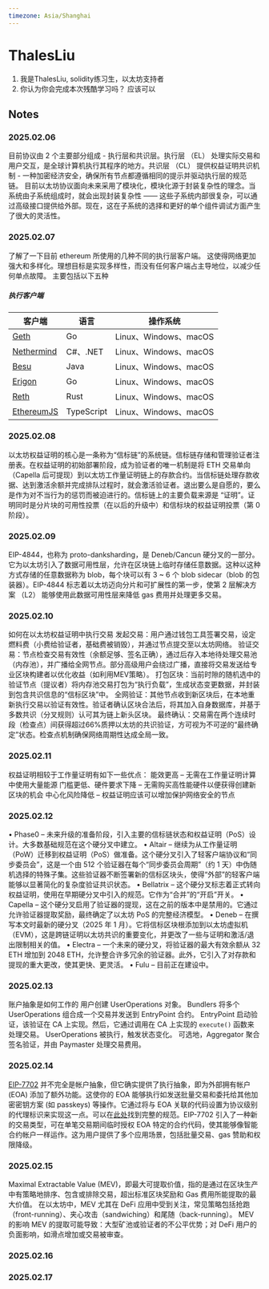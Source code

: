 ```yaml
---
timezone: Asia/Shanghai
---
```



# ThalesLiu

1. 我是ThalesLiu, solidity练习生，以太坊支持者
2. 你认为你会完成本次残酷学习吗？ 应该可以


## Notes

<!-- Content_START -->

### 2025.02.06

目前协议由 2 个主要部分组成 - 执行层和共识层。执行层 （EL） 处理实际交易和用户交互，是全球计算机执行其程序的地方。共识层 （CL） 提供权益证明共识机制 - 一种加密经济安全，确保所有节点都遵循相同的提示并驱动执行层的规范链。 目前以太坊协议面向未来采用了模块化，模块化源于封装复杂性的理念。当系统由子系统组成时，就会出现封装复杂性 —— 这些子系统内部很复杂，可以通过高级接口提供给外部。现在，这在子系统的选择和更好的单个组件调试方面产生了很大的灵活性。

### 2025.02.07
了解了一下目前 ethereum 所使用的几种不同的执行层客户端。 这使得网络更加强大和多样化。理想目标是实现多样性，而没有任何客户端占主导地位，以减少任何单点故障。 主要包括以下五种
##### 执行客户端
| 客户端                                                       | 语言       | 操作系统              | 
| ------------------------------------------------------------ | ---------- | --------------------- | 
| [Geth](https://geth.ethereum.org/)                           | Go         | Linux、Windows、macOS | 
| [Nethermind](https://www.nethermind.io/)                     | C#、.NET   | Linux、Windows、macOS | 
| [Besu](https://besu.hyperledger.org/en/stable/)              | Java       | Linux、Windows、macOS | 
| [Erigon](https://github.com/ledgerwatch/erigon)              | Go         | Linux、Windows、macOS | 
| [Reth](https://reth.rs/)                                     | Rust       | Linux、Windows、macOS | 
| [EthereumJS](https://github.com/ethereumjs/ethereumjs-monorepo) | TypeScript | Linux、Windows、macOS | 

### 2025.02.08
以太坊权益证明的核心是一条称为“信标链”的系统链。信标链存储和管理验证者注册表。在权益证明的初始部署阶段，成为验证者的唯一机制是将 ETH 交易单向（Capella 后可提现）到以太坊工作量证明链上的存款合约。当信标链处理存款收据、达到激活余额并完成排队过程时，就会激活验证者。退出要么是自愿的，要么是作为对不当行为的惩罚而被迫进行的。信标链上的主要负载来源是 “证明”。证明同时是分片块的可用性投票（在以后的升级中）和信标块的权益证明投票（第 0 阶段）。

### 2025.02.09
EIP-4844，也称为 proto-danksharding，是 Deneb/Cancun 硬分叉的一部分。它为以太坊引入了数据可用性层，允许在区块链上临时存储任意数据。这种以这种方式存储的任意数据称为 blob，每个块可以有 3 ~ 6 个 blob sidecar（blob 的包装器）。EIP-4844 标志着以太坊迈向分片和可扩展性的第一步，使第 2 层解决方案 （L2） 能够使用此数据可用性层来降低 gas 费用并处理更多交易。

### 2025.02.10
如何在以太坊权益证明中执行交易
发起交易：用户通过钱包工具签署交易，设定燃料费（小费给验证者，基础费被销毁），并通过节点提交至以太坊网络。
验证交易：节点检查交易有效性（余额足够、签名正确），通过后存入本地待处理交易池（内存池），并广播给全网节点。部分高级用户会绕过广播，直接将交易发送给专业区块构建者以优化收益（如利用MEV策略）。
打包区块：当前时隙的随机选中的验证节点（提议者）将内存池交易打包为“执行负载”，生成状态变更数据，并封装到包含共识信息的“信标区块”中。
全网验证：其他节点收到新区块后，在本地重新执行交易以验证有效性。验证者确认区块合法后，将其加入自身数据库，并基于多数共识（分叉规则）认可其为链上新头区块。
最终确认：交易需在两个连续时段（检查点）间获得超过66%质押以太坊的共识验证，方可视为不可逆的“最终确定”状态。检查点机制确保网络周期性达成全局一致。

### 2025.02.11
权益证明相较于工作量证明有如下一些优点：
能效更高 – 无需在工作量证明计算中使用大量能源
门槛更低、硬件要求下降 – 无需购买高性能硬件以便获得创建新区块的机会
中心化风险降低 – 权益证明应该可以增加保护网络安全的节点

### 2025.02.12
• Phase0 – 未来升级的准备阶段，引入主要的信标链状态和权益证明（PoS）设计。大多数基础规范在这个硬分叉中建立。
• Altair – 继续为从工作量证明（PoW）迁移到权益证明（PoS）做准备。这个硬分叉引入了轻客户端协议和“同步委员会”，这是一个由 512 个验证器在每个“同步委员会周期”（约 1 天）中伪随机选择的特殊子集。这些验证器不断签署新的信标区块头，使得“外部”的轻客户端能够以显著简化的复杂度验证共识状态。
• Bellatrix – 这个硬分叉标志着正式转向权益证明，使用在早期硬分叉中引入的规范。它作为“合并”的“开启”开关。
• Capella – 这个硬分叉启用了验证器的提现，这在之前的版本中是禁用的。它通过允许验证器提取奖励，最终确定了以太坊 PoS 的完整经济模型。
• Deneb – 在撰写本文时最新的硬分叉（2025 年 1 月）。它将信标区块根添加到以太坊虚拟机（EVM），这是跨链证明以太坊共识的重要变化，并更改了一些与证明和激活/退出限制相关的值。
• Electra – 一个未来的硬分叉，将验证器的最大有效余额从 32 ETH 增加到 2048 ETH，允许整合许多冗余的验证器。此外，它引入了对存款和提现的重大更改，使其更快、更灵活。
• Fulu – 目前正在建设中。

### 2025.02.13
账户抽象是如何工作的
用户创建 UserOperations 对象。
Bundlers 将多个 UserOperations 组合成一个交易并发送到 EntryPoint 合约。 
EntryPoint 启动验证，该验证在 CA 上实现。然后，它通过调用在 CA 上实现的 `execute()` 函数来处理交易。
UserOperations 被执行，触发状态变化。
可选地，Aggregator 聚合签名验证，并由 Paymaster 处理交易费用。

### 2025.02.14
[EIP-7702](https://eips.ethereum.org/EIPS/eip-7702) 并不完全是帐户抽象，但它确实提供了执行抽象，即为外部拥有帐户 (EOA) 添加了额外功能。这使你的 EOA 能够执行如发送批量交易和委托给其他加密密钥方案 (如 passkeys) 等操作。它通过将与 EOA 关联的代码设置为协议级别的代理标识来实现这一点。可以在[此处](https://eips.ethereum.org/EIPS/eip-7702)找到完整的规范。EIP-7702 引入了一种新的交易类型，可在单笔交易期间临时授权 EOA 特定的合约代码，使其能够像智能合约帐户一样运作。这为用户提供了多个应用场景，包括批量交易、gas 赞助和权限降级。

### 2025.02.15
Maximal Extractable Value (MEV)，即最大可提取价值，指的是通过在区块生产中有策略地排序、包含或排除交易，超出标准区块奖励和 Gas 费用所能提取的最大价值。
在以太坊中，MEV 尤其在 DeFi 应用中受到关注，常见策略包括抢跑（front-running）、夹心攻击（sandwiching）和尾随（back-running）。
MEV 的影响
MEV 的提取可能导致：大型矿池或验证者的不公平优势；对 DeFi 用户的负面影响，如滑点增加或交易被审查。

### 2025.02.16

### 2025.02.17

<!-- Content_END -->
